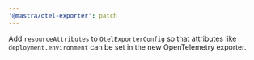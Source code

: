 ```yaml
---
'@mastra/otel-exporter': patch
---
```


Add `resourceAttributes` to `OtelExporterConfig` so that attributes like `deployment.environment` can be set in the new OpenTelemetry exporter.

